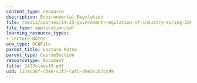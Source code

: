 ```yaml
---
content_type: resource
description: Environmental Regulation
file: /media/courses/14-23-government-regulation-of-industry-spring-2003/117ac36fc049c1f7caf548e3cc03cc99_1423class19.pdf
file_type: application/pdf
learning_resource_types:
- Lecture Notes
ocw_type: OCWFile
parent_title: Lecture Notes
parent_type: CourseSection
resourcetype: Document
title: 1423class19.pdf
uid: 117ac36f-c049-c1f7-caf5-48e3cc03cc99
---
```

